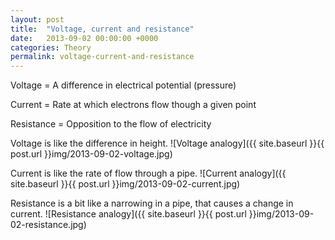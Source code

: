 ```yaml
---
layout: post
title:  "Voltage, current and resistance"
date:   2013-09-02 00:00:00 +0000
categories: Theory
permalink: voltage-current-and-resistance
---
```

Voltage = A difference in electrical potential (pressure)

Current = Rate at which electrons flow though a given point

Resistance = Opposition to the flow of electricity

Voltage is like the difference in height. 
![Voltage analogy]({{ site.baseurl }}{{ post.url }}img/2013-09-02-voltage.jpg)

Current is like the rate of flow through a pipe.
![Current analogy]({{ site.baseurl }}{{ post.url }}img/2013-09-02-current.jpg)

Resistance is a bit like a narrowing in a pipe, that causes a change in current.
![Resistance analogy]({{ site.baseurl }}{{ post.url }}img/2013-09-02-resistance.jpg)